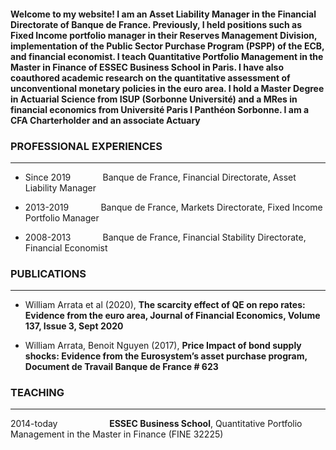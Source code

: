 #### Welcome to my website! I am an Asset Liability Manager in the Financial Directorate of Banque de France. Previously, I held positions such as Fixed Income portfolio manager in their Reserves Management Division, implementation of the Public Sector Purchase Program (PSPP) of the ECB, and financial economist. I teach Quantitative Portfolio Management in the Master in Finance of ESSEC Business School in Paris. I have also coauthored academic research on the quantitative assessment of unconventional monetary policies in the euro area. I hold a Master Degree in Actuarial Science from ISUP (Sorbonne Université) and a MRes in financial economics from Université Paris I Panthéon Sorbonne. I am a CFA Charterholder and an associate Actuary


### **PROFESSIONAL EXPERIENCES**
___
- Since 2019 $~~~~~~~~~~~$ Banque de France, Financial Directorate, Asset Liability Manager
* 2013-2019 $~~~~~~~~~~~$ Banque de France, Markets Directorate, Fixed Income Portfolio Manager
+ 2008-2013 $~~~~~~~~~~~$ Banque de France, Financial Stability Directorate, Financial Economist

### **PUBLICATIONS**
---

- William Arrata et al (2020), **The scarcity effect of QE on repo rates: Evidence from the euro area,
Journal of Financial Economics, Volume 137, Issue 3, Sept 2020**
* William Arrata, Benoit Nguyen (2017), **Price Impact of bond supply shocks: Evidence from the
Eurosystem’s asset purchase program, Document de Travail Banque de France # 623**

### **TEACHING**
***
2014-today $~~~~~~~~~~~~~~~~~~~$ **ESSEC Business School**, Quantitative Portfolio Management in the Master in Finance (FINE 32225)
